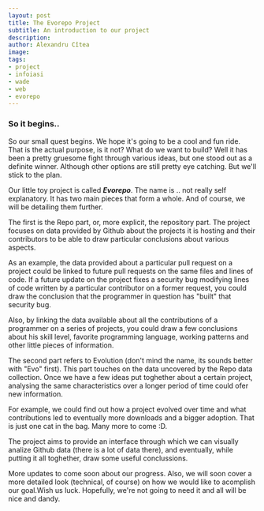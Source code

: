 ```yaml
---
layout: post
title: The Evorepo Project
subtitle: An introduction to our project
description:
author: Alexandru Cîtea
image:
tags:
- project
- infoiasi
- wade
- web
- evorepo
---
```




### So it begins..

So our small quest begins. We hope it's going to be a cool and fun ride. That is the actual purpose, is it not?
What do we want to build? Well it has been a pretty gruesome fight through various ideas, but one stood out as a definite winner. Although other options are still pretty eye catching. But we'll stick to the plan.

Our little toy project is called **_Evorepo_**. The name is .. not really self explanatory. It has two main pieces that form a whole. And of course, we will be detailing them further.
	
The first is the Repo part, or, more explicit, the repository part. The project focuses on data provided by Github about the projects it is hosting and their contributors to be able to draw particular conclusions about various aspects. 

As an example, the data provided about a particular pull request on a project could be linked to future pull requests on the same files and lines of code. If a future update on the project fixes a security bug modifying lines of code written by a particular contributor on a former request, you could draw the conclusion that the programmer in question has "built" that security bug.

Also, by linking the data available about all the contributions of a programmer on a series of projects, you could draw a few conclusions about his skill level, favorite programming language, working patterns and other little pieces of information.

The second part refers to Evolution (don't mind the name, its sounds better with "Evo" first). This part touches on the data uncovered by the Repo data collection. Once we have a few ideas put toghether about a certain project, analysing the same characteristics over a longer period of time could ofer new information. 

For example, we could find out how a project evolved over time and what contributions led to eventually more downloads and a bigger adoption. That is just one cat in the bag. Many more to come :D.

The project aims to provide an interface through which we can visually analize Github data (there is a lot of data there), and eventually, while putting it all toghether, draw some useful conclussions.

More updates to come soon about our progress. Also, we will soon cover a more detailed look (technical, of course) on how we would like to acomplish our goal.Wish us luck. Hopefully, we're not going to need it and all will be nice and dandy.
